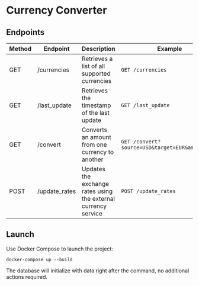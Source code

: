 # Currency Converter

## Endpoints
| Method | Endpoint      | Description                                                    | Example                                         |
|--------|---------------|----------------------------------------------------------------|-------------------------------------------------|
| GET    | /currencies   | Retrieves a list of all supported currencies                   | `GET /currencies`                               |
| GET    | /last_update  | Retrieves the timestamp of the last update                     | `GET /last_update`                              |
| GET    | /convert      | Converts an amount from one currency to another                | `GET /convert?source=USD&target=EUR&amount=100` |
| POST   | /update_rates | Updates the exchange rates using the external currency service | `POST /update_rates`                            |

## Launch
Use Docker Compose to launch the project:
```
docker-compose up --build
```
The database will initialize with data right after the command, no additional actions required.         
